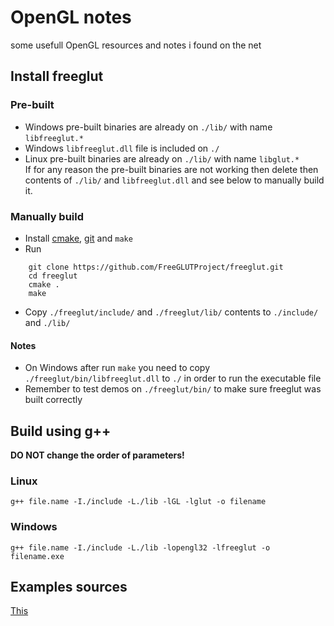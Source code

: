 # OpenGL notes
some usefull OpenGL resources and notes i found on the net

## Install freeglut
### Pre-built
- Windows pre-built binaries are already on `./lib/` with name `libfreeglut.*`
- Windows `libfreeglut.dll` file is included on `./`
- Linux pre-built binaries are already on `./lib/` with name `libglut.*`  
If for any reason the pre-built binaries are not working then delete then contents of `./lib/` and `libfreeglut.dll` and see below to manually build it.
### Manually build
- Install [cmake](https://cmake.org/), [git](https://git-scm.com/) and `make`
- Run
```
    git clone https://github.com/FreeGLUTProject/freeglut.git
    cd freeglut
    cmake .
    make
```
- Copy `./freeglut/include/` and `./freeglut/lib/` contents to `./include/` and `./lib/`
#### Notes
- On Windows after run `make` you need to copy `./freeglut/bin/libfreeglut.dll` to `./` in order to run the executable file
- Remember to test demos on `./freeglut/bin/` to make sure freeglut was built correctly

## Build using g++
**DO NOT change the order of parameters!**
### Linux
`g++ file.name -I./include -L./lib -lGL -lglut -o filename`
### Windows
`g++ file.name -I./include -L./lib -lopengl32 -lfreeglut -o filename.exe`

## Examples sources
[This](https://cs.lmu.edu/~ray/notes/openglexamples/)

